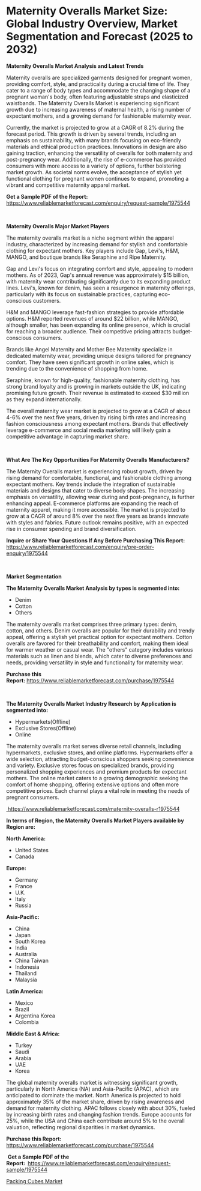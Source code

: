 <p><h1>Maternity Overalls Market Size: Global Industry Overview, Market Segmentation and Forecast (2025 to 2032)</h1></p><p><strong>Maternity Overalls Market Analysis and Latest Trends</strong></p>
<p><p>Maternity overalls are specialized garments designed for pregnant women, providing comfort, style, and practicality during a crucial time of life. They cater to a range of body types and accommodate the changing shape of a pregnant woman's body, often featuring adjustable straps and elasticized waistbands. The Maternity Overalls Market is experiencing significant growth due to increasing awareness of maternal health, a rising number of expectant mothers, and a growing demand for fashionable maternity wear.</p><p>Currently, the market is projected to grow at a CAGR of 8.2% during the forecast period. This growth is driven by several trends, including an emphasis on sustainability, with many brands focusing on eco-friendly materials and ethical production practices. Innovations in design are also gaining traction, enhancing the versatility of overalls for both maternity and post-pregnancy wear. Additionally, the rise of e-commerce has provided consumers with more access to a variety of options, further bolstering market growth. As societal norms evolve, the acceptance of stylish yet functional clothing for pregnant women continues to expand, promoting a vibrant and competitive maternity apparel market.</p></p>
<p><strong>Get a Sample PDF of the Report:&nbsp;</strong> <a href="https://www.reliablemarketforecast.com/enquiry/request-sample/1975544?utm_campaign=1893&utm_medium=2&utm_source=Github&utm_content=ia&utm_term=08022025&utm_id=maternity-overalls">https://www.reliablemarketforecast.com/enquiry/request-sample/1975544</a></p>
<p>&nbsp;</p>
<p><strong>Maternity Overalls Major Market Players</strong></p>
<p><p>The maternity overalls market is a niche segment within the apparel industry, characterized by increasing demand for stylish and comfortable clothing for expectant mothers. Key players include Gap, Levi's, H&M, MANGO, and boutique brands like Seraphine and Ripe Maternity.</p><p>Gap and Levi's focus on integrating comfort and style, appealing to modern mothers. As of 2023, Gap's annual revenue was approximately $15 billion, with maternity wear contributing significantly due to its expanding product lines. Levi's, known for denim, has seen a resurgence in maternity offerings, particularly with its focus on sustainable practices, capturing eco-conscious customers.</p><p>H&M and MANGO leverage fast-fashion strategies to provide affordable options. H&M reported revenues of around $22 billion, while MANGO, although smaller, has been expanding its online presence, which is crucial for reaching a broader audience. Their competitive pricing attracts budget-conscious consumers.</p><p>Brands like Angel Maternity and Mother Bee Maternity specialize in dedicated maternity wear, providing unique designs tailored for pregnancy comfort. They have seen significant growth in online sales, which is trending due to the convenience of shopping from home.</p><p>Seraphine, known for high-quality, fashionable maternity clothing, has strong brand loyalty and is growing in markets outside the UK, indicating promising future growth. Their revenue is estimated to exceed $30 million as they expand internationally.</p><p>The overall maternity wear market is projected to grow at a CAGR of about 4-6% over the next five years, driven by rising birth rates and increasing fashion consciousness among expectant mothers. Brands that effectively leverage e-commerce and social media marketing will likely gain a competitive advantage in capturing market share.</p></p>
<p>&nbsp;</p>
<p><strong>What Are The Key Opportunities For Maternity Overalls Manufacturers?</strong></p>
<p><p>The Maternity Overalls market is experiencing robust growth, driven by rising demand for comfortable, functional, and fashionable clothing among expectant mothers. Key trends include the integration of sustainable materials and designs that cater to diverse body shapes. The increasing emphasis on versatility, allowing wear during and post-pregnancy, is further enhancing appeal. E-commerce platforms are expanding the reach of maternity apparel, making it more accessible. The market is projected to grow at a CAGR of around 8% over the next five years as brands innovate with styles and fabrics. Future outlook remains positive, with an expected rise in consumer spending and brand diversification.</p></p>
<p><strong>Inquire or Share Your Questions If Any Before Purchasing This Report:</strong> <a href="https://www.reliablemarketforecast.com/enquiry/pre-order-enquiry/1975544?utm_campaign=1893&utm_medium=2&utm_source=Github&utm_content=ia&utm_term=08022025&utm_id=maternity-overalls">https://www.reliablemarketforecast.com/enquiry/pre-order-enquiry/1975544</a></p>
<p>&nbsp;</p>
<p><strong>Market Segmentation</strong></p>
<p><strong>The Maternity Overalls Market Analysis by types is segmented into:</strong></p>
<p><ul><li>Denim</li><li>Cotton</li><li>Others</li></ul></p>
<p><p>The maternity overalls market comprises three primary types: denim, cotton, and others. Denim overalls are popular for their durability and trendy appeal, offering a stylish yet practical option for expectant mothers. Cotton overalls are favored for their breathability and comfort, making them ideal for warmer weather or casual wear. The "others" category includes various materials such as linen and blends, which cater to diverse preferences and needs, providing versatility in style and functionality for maternity wear.</p></p>
<p><strong>Purchase this Report:&nbsp;</strong><a href="https://www.reliablemarketforecast.com/purchase/1975544?utm_campaign=1893&utm_medium=2&utm_source=Github&utm_content=ia&utm_term=08022025&utm_id=maternity-overalls">https://www.reliablemarketforecast.com/purchase/1975544</a></p>
<p>&nbsp;</p>
<p><strong>The Maternity Overalls Market Industry Research by Application is segmented into:</strong></p>
<p><ul><li>Hypermarkets(Offline)</li><li>Exclusive Stores(Offline)</li><li>Online</li></ul></p>
<p><p>The maternity overalls market serves diverse retail channels, including hypermarkets, exclusive stores, and online platforms. Hypermarkets offer a wide selection, attracting budget-conscious shoppers seeking convenience and variety. Exclusive stores focus on specialized brands, providing personalized shopping experiences and premium products for expectant mothers. The online market caters to a growing demographic seeking the comfort of home shopping, offering extensive options and often more competitive prices. Each channel plays a vital role in meeting the needs of pregnant consumers.</p></p>
<p><a href="https://www.reliablemarketforecast.com/maternity-overalls-r1975544?utm_campaign=1893&utm_medium=2&utm_source=Github&utm_content=ia&utm_term=08022025&utm_id=maternity-overalls">&nbsp;https://www.reliablemarketforecast.com/maternity-overalls-r1975544</a></p>
<p><strong>In terms of Region, the Maternity Overalls Market Players available by Region are:</strong></p>
<p>
    <p> <strong> North America: </strong>
        <ul>
            <li>United States</li>
            <li>Canada</li>
        </ul>
        </p> 
    <p> <strong> Europe: </strong>
        <ul>
            <li>Germany</li>
            <li>France</li>
            <li>U.K.</li>
            <li>Italy</li>
            <li>Russia</li>
        </ul>
        </p> 
    <p> <strong> Asia-Pacific: </strong>
        <ul>
            <li>China</li>
            <li>Japan</li>
            <li>South Korea</li>
            <li>India</li>
            <li>Australia</li>
            <li>China Taiwan</li>
            <li>Indonesia</li>
            <li>Thailand</li>
            <li>Malaysia</li>
        </ul>
        </p> 
    <p> <strong> Latin America: </strong>
        <ul>
            <li>Mexico</li>
            <li>Brazil</li>
            <li>Argentina Korea</li>
            <li>Colombia</li>
        </ul>
        </p> 
    <p> <strong> Middle East & Africa: </strong>
        <ul>
            <li>Turkey</li>
            <li>Saudi</li>
            <li>Arabia</li>
            <li>UAE</li>
            <li>Korea</li>
        </ul>
    </p>
    </p>
<p><p>The global maternity overalls market is witnessing significant growth, particularly in North America (NA) and Asia-Pacific (APAC), which are anticipated to dominate the market. North America is projected to hold approximately 35% of the market share, driven by rising awareness and demand for maternity clothing. APAC follows closely with about 30%, fueled by increasing birth rates and changing fashion trends. Europe accounts for 25%, while the USA and China each contribute around 5% to the overall valuation, reflecting regional disparities in market dynamics.</p></p>
<p><strong>Purchase this Report: </strong><a href="https://www.reliablemarketforecast.com/purchase/1975544?utm_campaign=1893&utm_medium=2&utm_source=Github&utm_content=ia&utm_term=08022025&utm_id=maternity-overalls">https://www.reliablemarketforecast.com/purchase/1975544</a></p>
<p>&nbsp;<strong>Get a Sample PDF of the Report:&nbsp;&nbsp;</strong><a href="https://www.reliablemarketforecast.com/enquiry/request-sample/1975544?utm_campaign=1893&utm_medium=2&utm_source=Github&utm_content=ia&utm_term=08022025&utm_id=maternity-overalls">https://www.reliablemarketforecast.com/enquiry/request-sample/1975544</a></p>
<p><strong></strong></p>
<p><p><a href="https://github.com/PeterParrish5/Market-Research-Report-List-7/blob/main/packing-cubes-market.md?utm_campaign=1893&utm_medium=2&utm_source=Github&utm_content=ia&utm_term=08022025&utm_id=maternity-overalls">Packing Cubes Market</a></p></p>